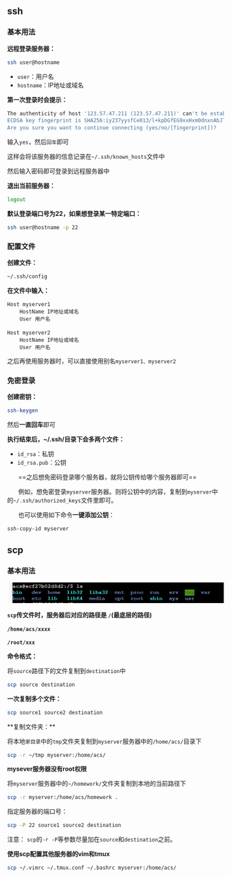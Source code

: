 ## ssh

### 基本用法

**远程登录服务器：**

```bash
ssh user@hostname
```

- `user`：用户名
- `hostname`：IP地址或域名

**第一次登录时会提示：**

```bash
The authenticity of host '123.57.47.211 (123.57.47.211)' can't be established.
ECDSA key fingerprint is SHA256:iy237yysfCe013/l+kpDGfEG9xxHxm0dnxnAbJTPpG8.
Are you sure you want to continue connecting (yes/no/[fingerprint])?
```

输入`yes`，然后`回车`即可

这样会将该服务器的信息记录在`~/.ssh/known_hosts`文件中

然后输入密码即可登录到远程服务器中

**退出当前服务器：**

```bash
logout
```

**默认登录端口号为22，如果想登录某一特定端口：**

```bash
ssh user@hostname -p 22
```

### 配置文件

**创建文件：**

```bash
~/.ssh/config
```

**在文件中输入：**

```shell
Host myserver1
    HostName IP地址或域名
    User 用户名

Host myserver2
    HostName IP地址或域名
    User 用户名
```

之后再使用服务器时，可以直接使用别名`myserver1、myserver2`

### 免密登录

**创建密钥：**

```bash
ssh-keygen
```

然后**一直回车**即可

**执行结束后，~/.ssh/目录下会多两个文件：**

- `id_rsa`：私钥
- `id_rsa.pub`：公钥

ㅤㅤ==之后想免密码登录哪个服务器，就将公钥传给哪个服务器即可==

ㅤㅤ例如，想免密登录`myserver`服务器。则将公钥中的内容，复制到`myserver`中的`~/.ssh/authorized_keys`文件里即可。

ㅤㅤ也可以使用如下命令**一键添加公钥**：

```
ssh-copy-id myserver
```



## scp

### 基本用法

![image-20231022143201946](./.assets/image-20231022143201946.png)

**`scp`传文件时，服务器后对应的路径是 `/`(最底层的路径)** 

**`/home/acs/xxxx`**

**`/root/xxx`**

**命令格式：**

将`source`路径下的文件复制到`destination`中

```bash
scp source destination
```

**一次复制多个文件：**

```bash
scp source1 source2 destination
```

**复制文件夹：**ㅤㅤ

将本地`家目录`中的`tmp`文件夹复制到`myserver`服务器中的`/home/acs/`目录下

```bash
scp -r ~/tmp myserver:/home/acs/
```

**mysever服务器没有root权限**

将`myserver`服务器中的`~/homework/`文件夹复制到本地的当前路径下

```bash
scp -r myserver:/home/acs/homework .
```

指定服务器的端口号：

```bash
scp -P 22 source1 source2 destination
```

注意： `scp`的`-r -P`等参数尽量加在`source`和`destination`之前。

**使用scp配置其他服务器的vim和tmux**

```bash
scp ~/.vimrc ~/.tmux.conf ~/.bashrc myserver:/home/acs/
```

